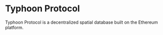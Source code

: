 # Typhoon Protocol
Typhoon Protocol is a decentralized spatial database built on the Ethereum platform.
